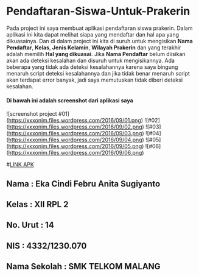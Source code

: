 # Pendaftaran-Siswa-Untuk-Prakerin

Pada project ini saya membuat aplikasi pendaftaran siswa prakerin.
Dalam aplikasi ini kita dapat melihat siapa yang mendaftar dan hal apa yang dikuasainya.
Dan di dalam project ini kita di suruh untuk mengisikan **Nama Pendaftar**, **Kelas**, **Jenis Kelamin**, **Wilayah Prakerin** dan yang terakhir adalah memilih **Hal yang dikuasai**.
Jika **Nama Pendaftar** belum diisikan akan ada deteksi kesalahan dan disuruh untuk mengisikannya. Ada beberapa yang tidak ada deteksi kesalahannya karena saya bingung menaruh script deteksi kesalahannya dan jika tidak benar menaruh script akan terdapat error banyak, jadi saya memutuskan tidak diberi deteksi kesalahan.

#### Di bawah ini adalah screenshot dari aplikasi saya
![screenshot project #01]
(https://xxxonim.files.wordpress.com/2016/09/01.png)
![#02]
(https://xxxonim.files.wordpress.com/2016/09/02.png)
![#03]
(https://xxxonim.files.wordpress.com/2016/09/03.png)
![#04]
(https://xxxonim.files.wordpress.com/2016/09/04.png)
![#05]
(https://xxxonim.files.wordpress.com/2016/09/05.png)
![#06]
(https://xxxonim.files.wordpress.com/2016/09/06.png)


#[LINK APK](https://drive.google.com/open?id=0B_3uTqIBquJ2LVdyaEdnUm5lY2s)

## Nama         : Eka Cindi Febru Anita Sugiyanto
## Kelas        : XII RPL 2
## No. Urut     : 14
## NIS          : 4332/1230.070
## Nama Sekolah : SMK TELKOM MALANG
